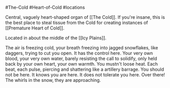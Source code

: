 #The-Cold #Heart-of-Cold #locations 

Central, vaguely heart-shaped organ of [[The Cold]].
If you're insane, this is the best place to steal tissue from the Cold for creating instances of [[Premature Heart of Cold]].

Located in about the middle of the [[Icy Plains]].

The air is freezing cold, your breath freezing into jagged snowflakes, like daggers, trying to cut you open. 
It has the control here. Your very own blood, your very own water, barely resisting the call to solidify, only held back by your own heart, your own warmth. You mustn't loose heat. 
Each beat, each pulse, piercing and shattering like a artillery barrage. You should not be here. 
It knows you are here. It does not tolerate you here. 
Over there! The whirls in the snow, they are approaching. 

